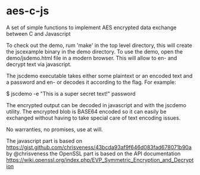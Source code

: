 # aes-c-js
A set of simple functions to implement AES encrypted data exchange between C and Javascript

To check out the demo, rum 'make' in the top level directory, this will create the jscexample binary in the demo directory. To use the demo, open the demo/jsdemo.html file in a modern browser. This will allow to en- and decrypt text via javascript.

The jscdemo executable takes either some plaintext or an encoded text and a password and en- or decodes it according to the flag. For example:

$ jscdemo -e "This is a super secret text!" password

The encrypted output can be decoded in javascript and with the jscdemo utility. The encrypted blob is BASE64 encoded so it can easily be exchanged without having to take special care of text encoding issues.

No warranties, no promises, use at will.

The javascript part is based on https://gist.github.com/chrisveness/43bcda93af9f646d083fad678071b90a by @chrisveness the OpenSSL part is based on the API documentation https://wiki.openssl.org/index.php/EVP_Symmetric_Encryption_and_Decryption
